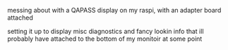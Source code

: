 messing about with a QAPASS display on my raspi, with an adapter board attached



setting it up to display misc diagnostics and fancy lookin info that ill  
probably have attached to the bottom of my monitoir at some point
